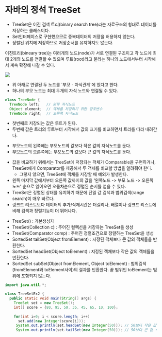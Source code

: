 # 자바의 정석 TreeSet

* TreeSet은 이진 검색 트리(binary search tree)라는 자료구조의 형태로 데이터를 저장하는 클래스이다.
* Set인터페이스로 구현했으므로 증복데이터의 저장을 허용하지 않는다.
* 정렬된 위치에 저장하므로 저장순서를 유지하지도 않는다.

이진트리(bineary tree)는 여러개의 노드(node)가 서로 연결된 구조이고 각 노드에 최대 2개의 노드를 연결할 수 있으며 
루트(root)라고 불리는 하나의 노드에서부터 시작해서 계속 확장해 나갈 수 있다.

![](https://www.google.com/url?sa=i&url=https%3A%2F%2Fko.wikipedia.org%2Fwiki%2F%25EC%259D%25B4%25EC%25A7%2584_%25ED%258A%25B8%25EB%25A6%25AC&psig=AOvVaw2nAfdydhXPia9Oi4-IHoWU&ust=1608040549817000&source=images&cd=vfe&ved=0CAIQjRxqFwoTCLjIzoDQze0CFQAAAAAdAAAAABAD)

* 위 아래로 연결된 두 노드를 '부모 - 자식관계'에 있다고 한다.
* 하나의 부모 노드는 최대 두개의 자식 노드와 연결될 수 있다.

```java
class TreeNode {
  TreeNode left;   // 왼쪽 자식노드
  Object element;  // 객체를 저장하기 위한 참조변수
  TreeNode right;  // 오른쪽 자식노드
```

* 첫번째로 저장되는 값은 루트가 된다.
* 두번째 값은 트리의 루트부터 시작해서 값의 크기를 비교하면서 트리를 따라 내려간다.
>
* 부모노드의 왼쪽에는 부모노드의 값보다 작은 값의 자식노드를 둔다.
* 부모노드의 오른쪽에는 부모노드의 값보다 큰 값의 자식노드를 둔다.
>
>
* 값을 비교하기 위해서는 TreeSet에 저장되는 객체가 Comparable을 구현하거나,  TreeSet에게 Comparator를 제공해서 두 객체를 비교할 방법을 알려줘야 한다.
  * 그렇지 않으면, TreeSet에 객체를 저장할 때 예외가 발생한다.
* 왼쪽 마지막 값에서부터 오른쪽 값까지의 값을  '왼쪽노드 -> 부모 노드 -> 오른쪽 노드' 순으로 읽어오면 오름차순으로 정렬된 순서를 얻을 수 있다.
* TreeSet은 정렬된 상태를 유지하기 때문에 단일 값 검색과 범위검색(range search)이 매우 빠르다.
* 링크드 리스트보다 데이터의 추가/삭제시간은 더걸리나,  배열이나 링크드 리스트에 비해 검색과 정렬기능이 더 뛰어나다.
>
>
* TreeSet() : 기본생성자
* TreeSet(Collection c) : 주어진 컬렉션을 저장하는 TreeSet을 생성
* TreeSet(Comparator comp) : 주어진 정렬조건으로 정렬하는 TreeSet을 생성
* SortedSet tailSet(Object fromElement) : 지정된 객체보다 큰 값의 객체들을 반환한다.
* SortedSet headSet(Object toElement) : 지정된 객체보다 작은 값의 객체들을 반환한다.
* SortedSet subSet(Object fromElement, Object toElement) : 범위검색 (fromElement와 toElement사이)의 결과를 반환한다.  끝 범위인 toElement는 범위에 포함되지 않는다.

```java
import java.util.*;

class TreeSetEx2 {
  public static void main(String[] args) {
    TreeSet set = new TreeSet();
    int[] score = {80, 95, 50, 35, 45, 65, 10, 100};
    
    for(int i=0; i < score.length; i++) 
      set.add(new Integer(score[i]));
     System.out.println(set.headSet(new Integer(50))); // 50보다 작은 값 : [10, 35, 45]
     System.out.println(set.tailSet(new Integer(50))); // 50보다 큰 값 : [50, 65, 80, 95, 100]
```
  
